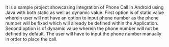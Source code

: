 It is a sample project showcasing integration of Phone Call in Android using Java with both static as well as dynamic value. 
First option is of static value wherein user will not have an option to input phone number as the phone number will be fixed which will already be defined within the Application.
Second option is of dynamic value wherein the phone number will not be defined by default. 
The user will have to input the phone number manually in order to place the call.
